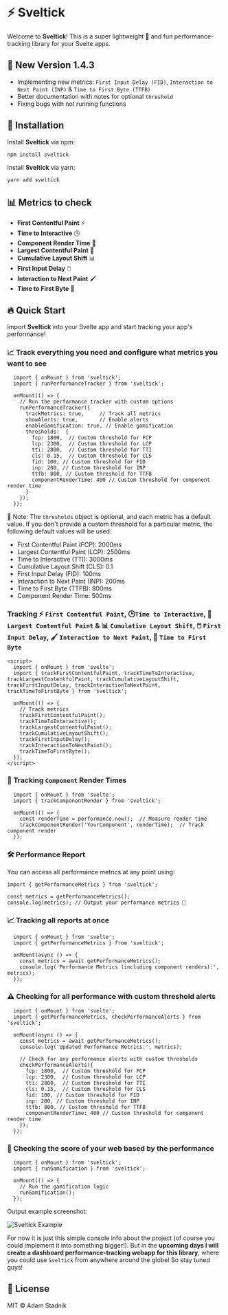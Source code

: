 # ⚡️ Sveltick

Welcome to **Sveltick**! This is a super lightweight 🦋 and fun performance-tracking library for your Svelte apps.

## 🚀 New Version 1.4.3

- Implementing new metrics: `First Input Delay (FID)`, `Interaction to Next Paint (INP)` & `Time to First Byte (TTFB)`
- Better documentation with notes for optional `threshold`
- Fixing bugs with not running functions

## 🚀 Installation

Install **Sveltick** via npm:

```bash
npm install sveltick
```

Install **Sveltick** via yarn:

```bash
yarn add sveltick
```

## 📊 Metrics to check

- **First Contentful Paint** ⚡️
- **Time to Interactive** 🕒
- **Component Render Time** 🔧
- **Largest Contentful Paint** 📏
- **Cumulative Layout Shift** 📊
- **First Input Delay** 🖱️
- **Interaction to Next Paint** 🖌️
- **Time to First Byte** 📡

## 🔥 Quick Start

Import **Sveltick** into your Svelte app and start tracking your app's performance!

### 📈 Track **everything** you need and configure what metrics you want to see

```svelte
  import { onMount } from 'sveltick';
  import { runPerformanceTracker } from 'sveltick';

  onMount(() => {
    // Run the performance tracker with custom options
    runPerformanceTracker({
      trackMetrics: true,     // Track all metrics
      showAlerts: true,       // Enable alerts
      enableGamification: true, // Enable gamification
      thresholds:  {
        fcp: 1800,  // Custom threshold for FCP
        lcp: 2300,  // Custom threshold for LCP
        tti: 2800,  // Custom threshold for TTI
        cls: 0.15,  // Custom threshold for CLS
        fid: 100, // Custom threshold for FID
        inp: 200, // Custom threshold for INP
        ttfb: 800, // Custom threshold for TTFB
        componentRenderTime: 400 // Custom threshold for component render time
      }
    });
  });
```

📌 Note:
The `thresholds` object is optional, and each metric has a default value. If you don't provide a custom threshold for a particular metric, the following default values will be used:

- First Contentful Paint (FCP): 2000ms
- Largest Contentful Paint (LCP): 2500ms
- Time to Interactive (TTI): 3000ms
- Cumulative Layout Shift (CLS): 0.1
- First Input Delay (FID): 100ms
- Interaction to Next Paint (INP): 200ms
- Time to First Byte (TTFB): 800ms
- Component Render Time: 500ms

### Tracking ⚡️ `First Contentful Paint`, 🕒`Time to Interactive`, 📏`Largest Contentful Paint` & 📊 `Cumulative Layout Shift`, 🖱️ `First Input Delay`, 🖌️ `Interaction to Next Paint`, 📡 `Time to First Byte`

```svelte
<script>
  import { onMount } from 'svelte';
  import { trackFirstContentfulPaint, trackTimeToInteractive, trackLargestContentfulPaint, trackCumulativeLayoutShift, trackFirstInputDelay, trackInteractionToNextPaint, trackTimeToFirstByte } from 'sveltick';

  onMount(() => {
    // Track metrics
    trackFirstContentfulPaint();
    trackTimeToInteractive();
    trackLargestContentfulPaint();
    trackCumulativeLayoutShift();
    trackFirstInputDelay();
    trackInteractionToNextPaint();
    trackTimeToFirstByte();
  });
</script>
```

### 🔧 Tracking `Component` Render Times

```svelte
  import { onMount } from 'svelte';
  import { trackComponentRender } from 'sveltick';

  onMount(() => {
    const renderTime = performance.now();  // Measure render time
    trackComponentRender('YourComponent', renderTime);  // Track component render
  });
```

### 🛠 Performance Report

You can access all performance metrics at any point using:

```svelte
import { getPerformanceMetrics } from 'sveltick';

const metrics = getPerformanceMetrics();
console.log(metrics); // Output your performance metrics 🧐
```

### 📈 Tracking **all reports** at once

```svelte
  import { onMount } from 'svelte';
  import { getPerformanceMetrics } from 'sveltick';

  onMount(async () => {
    const metrics = await getPerformanceMetrics();
    console.log('Performance Metrics (including component renders):', metrics);
  });
```

### ⚠️ Checking for all performance with custom threshold alerts

```svelte
  import { onMount } from 'svelte';
  import { getPerformanceMetrics, checkPerformanceAlerts } from 'sveltick';

  onMount(async () => {
    const metrics = await getPerformanceMetrics();
    console.log('Updated Performance Metrics:', metrics);

    // Check for any performance alerts with custom thresholds
    checkPerformanceAlerts({
      fcp: 1800,  // Custom threshold for FCP
      lcp: 2300,  // Custom threshold for LCP
      tti: 2800,  // Custom threshold for TTI
      cls: 0.15,  // Custom threshold for CLS
      fid: 100, // Custom threshold for FID
      inp: 200, // Custom threshold for INP
      ttfb: 800, // Custom threshold for TTFB
      componentRenderTime: 400 // Custom threshold for component render time
    });
  });
```

### 🎯 Checking the score of your web based by the performance

```svelte
  import { onMount } from 'sveltick';
  import { runGamification } from 'sveltick';

  onMount(() => {
    // Run the gamification logic
    runGamification();
  });
```

Output example screenshot:

![Sveltick Example](https://storage.googleapis.com/sveltick_assets/screenshot_sveltick.png)

For now it is just this simple console info about the project (of course you could implement it into something bigger!). But in the **upcoming days I will create a dashboard performance-tracking webapp for this library**, where you could use `Sveltick` from anywhere around the globe! So stay tuned guys!

## 📜 License

MIT ©️ Adam Stadnik
